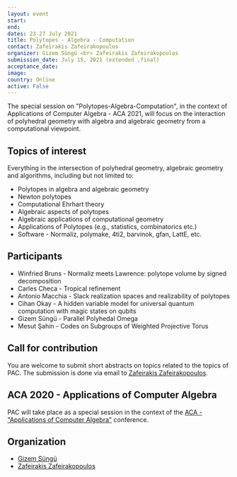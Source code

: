 ```yaml
---
layout: event
start:
end:
dates: 23-27 July 2021
title: Polytopes - Algebra - Computation
contact: Zafeirakis Zafeirakopoulos
organizer: Gizem Süngü <br> Zafeirakis Zafeirakopoulos
submission_date: July 15, 2021 (extended ,final)
acceptance_date:
image:
country: Online
active: False
---
```

The special session on "Polytopes-Algebra-Computation",
in the context of Applications of Computer Algebra - ACA 2021,
will focus on the interaction of polyhedral geometry with algebra and algebraic geometry from a computational viewpoint.

Topics of interest
-------------------

Everything in the intersection of polyhedral geometry, algebraic geometry and algorithms, including but not limited to:
- Polytopes in algebra and algebraic geometry
- Newton polytopes
- Computational Ehrhart theory
- Algebraic aspects of polytopes
- Algebraic applications of computational geometry
- Applications of Polytopes (e.g., statistics, combinatorics etc.)
- Software - Normaliz, polymake, 4ti2, barvinok, gfan, LattE, etc.

Participants
-------------

- Winfried Bruns - Normaliz meets Lawrence: polytope volume by signed decomposition
- Carles Checa - Tropical refinement
- Antonio Macchia - Slack realization spaces and realizability of polytopes
- Cihan Okay -  A hidden variable model for universal quantum computation with magic states on qubits
- Gizem Süngü - Parallel Polyhedal Omega
- Mesut Şahin - Codes on Subgroups of Weighted Projective Torus

Call for contribution
-----------------------

You are welcome to submit short abstracts on topics related to the topics of PAC.
The submission is done via email to [Zafeirakis Zafeirakopoulos](mailto:zafeirakopoulos@gmail.com).

ACA 2020 - Applications of Computer Algebra
--------------------------------------------
PAC will take place as a special session in the context of the
[ACA - "Applications of Computer Algebra"](https://aca2021.sba-research.org/) conference.

Organization
-------------
- [Gizem Süngü](../members/gizem.html)
- [Zafeirakis Zafeirakopoulos](../members/zaf.html)
